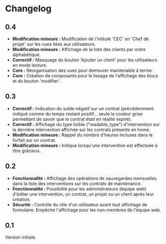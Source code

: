 # Changelog

## 0.4
* **Modification mineure :** Modification de l'intitulé 'CEC' en 'Chef de projet' sur les vues liées aux utilisateurs.
* **Modification mineure :** Affichage de la liste des clients par ordre alphabétique.
* **Correctif :** Masquage du bouton 'Ajouter un client' pour les utilisateurs en mode lecture.
* **Core :** Réorganisation des vues pour demeurer maintenable à terme.
* **Core :** Création de composants pour le lissage de l'affichage des blocs et du bouton 'modifier'.

## 0.3
* **Correctif :** Indication du solde négatif sur un contrat (précédemment indiqué comme du temps restant positif... seule la couleur grise permettant de savoir que le contrat était en réalité expiré).
* **Correctif :** Affichage du type lisible ("readable_type") d'intervention sur la dernière intervention affichée sur les contrats présents en home.
* **Modification mineure :** Rappel du nombre d'heures incluses dans le forfait sur un contrat.
* **Modification mineure :** Indique lorsqu'une intervention est effectuée à titre grâcieux.

## 0.2
* **Fonctionnalité :** Affichage des opérations de sauvegardes mensuelles dans la liste des interventions sur les contrats de maintenance.
* **Fonctionnalité :** Possibilité pour les administrateurs (équipe web) d'éditer une intervention, un contrat, un projet ou un client après leur création.
* **Sécurité :** Contrôle du rôle d'un utilisateur avant tout affichage de formulaire. Empêche l'affichage pour les non-membres de l'équipe web.

## 0.1
Version initiale.
